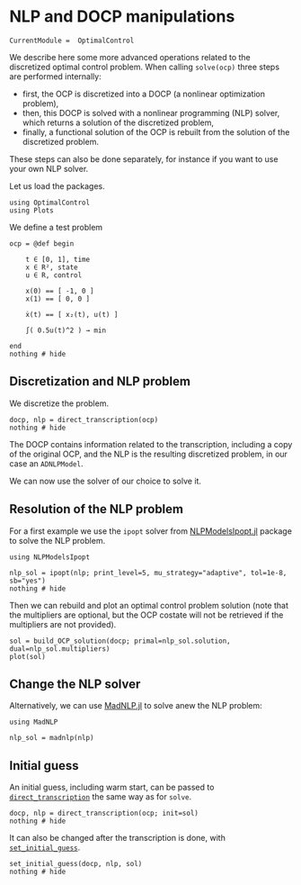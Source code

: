 # NLP and DOCP manipulations

```@meta
CurrentModule =  OptimalControl
```

We describe here some more advanced operations related to the discretized optimal control problem.
When calling `solve(ocp)` three steps are performed internally:

- first, the OCP is discretized into a DOCP (a nonlinear optimization problem),
- then, this DOCP is solved with a nonlinear programming (NLP) solver, which returns a solution of the discretized problem,
- finally, a functional solution of the OCP is rebuilt from the solution of the discretized problem.

These steps can also be done separately, for instance if you want to use your own NLP solver. 

Let us load the packages.

```@example main
using OptimalControl
using Plots
```

We define a test problem

```@example main
ocp = @def begin

    t ∈ [0, 1], time
    x ∈ R², state
    u ∈ R, control

    x(0) == [ -1, 0 ]
    x(1) == [ 0, 0 ]

    ẋ(t) == [ x₂(t), u(t) ]

    ∫( 0.5u(t)^2 ) → min

end
nothing # hide
```

## Discretization and NLP problem

We discretize the problem.

```@example main
docp, nlp = direct_transcription(ocp)
nothing # hide
```

The DOCP contains information related to the transcription, including a copy of the original OCP, and the NLP is the resulting discretized problem, in our case an `ADNLPModel`.

We can now use the solver of our choice to solve it.

## Resolution of the NLP problem

For a first example we use the `ipopt` solver from [NLPModelsIpopt.jl](https://jso.dev/NLPModelsIpopt.jl) package to solve the NLP problem.

```@example main
using NLPModelsIpopt

nlp_sol = ipopt(nlp; print_level=5, mu_strategy="adaptive", tol=1e-8, sb="yes")
nothing # hide
```

Then we can rebuild and plot an optimal control problem solution (note that the multipliers are optional, but the OCP costate will not be retrieved if the multipliers are not provided).

```@example main
sol = build_OCP_solution(docp; primal=nlp_sol.solution, dual=nlp_sol.multipliers)
plot(sol)
```
## Change the NLP solver

Alternatively, we can use [MadNLP.jl](https://madnlp.github.io/MadNLP.jl) to solve anew the NLP problem:

```@example main
using MadNLP

nlp_sol = madnlp(nlp)
```

## Initial guess

An initial guess, including warm start, can be passed to [`direct_transcription`](https://control-toolbox.org/OptimalControl.jl/stable/dev-ctdirect.html#CTDirect.direct_transcription-Tuple{Model,%20Vararg{Any}}) the same way as for `solve`.

```@example main
docp, nlp = direct_transcription(ocp; init=sol)
nothing # hide
```

It can also be changed after the transcription is done, with  [`set_initial_guess`](https://control-toolbox.org/OptimalControl.jl/stable/dev-ctdirect.html#CTDirect.set_initial_guess-Tuple{CTDirect.DOCP,%20Any,%20Any}).

```@example main
set_initial_guess(docp, nlp, sol)
nothing # hide
```
